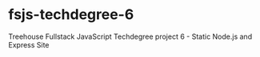 # fsjs-techdegree-6
Treehouse Fullstack JavaScript Techdegree project 6 - Static Node.js and Express Site
